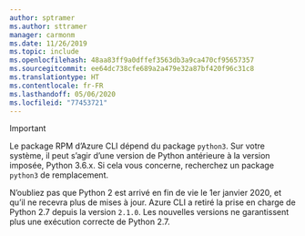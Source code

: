 ```yaml
---
author: sptramer
ms.author: sttramer
manager: carmonm
ms.date: 11/26/2019
ms.topic: include
ms.openlocfilehash: 48aa83ff9a0dffef3563db3a9ca470cf95657357
ms.sourcegitcommit: ee64dc738cfe689a2a479e32a87bf420f96c31c8
ms.translationtype: HT
ms.contentlocale: fr-FR
ms.lasthandoff: 05/06/2020
ms.locfileid: "77453721"
---
```

> [!IMPORTANT]
>
> Le package RPM d’Azure CLI dépend du package `python3`. Sur votre système, il peut s’agir d’une version de Python antérieure à la version imposée, Python 3.6.x. Si cela vous concerne, recherchez un package `python3` de remplacement.
>
> N’oubliez pas que Python 2 est arrivé en fin de vie le 1er janvier 2020, et qu’il ne recevra plus de mises à jour. Azure CLI a retiré la prise en charge de Python 2.7 depuis la version `2.1.0`. Les nouvelles versions ne garantissent plus une exécution correcte de Python 2.7.
